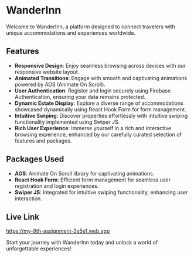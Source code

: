 # WanderInn

Welcome to WanderInn, a platform designed to connect travelers with unique accommodations and experiences worldwide.

## Features

 - **Responsive Design**: Enjoy seamless browsing across devices with our responsive website layout.
 - **Animated Transitions**: Engage with smooth and captivating animations powered by AOS (Animate On Scroll).
 - **User Authentication**: Register and login securely using Firebase Authentication, ensuring your data remains protected.
 - **Dynamic Estate Display**: Explore a diverse range of accommodations showcased dynamically using React Hook Form for form management.
 - **Intuitive Swiping**: Discover properties effortlessly with intuitive swiping functionality implemented using Swiper JS.
 - **Rich User Experience**: Immerse yourself in a rich and interactive browsing experience, enhanced by our carefully curated selection of features and packages.

## Packages Used

- **AOS**: Animate On Scroll library for captivating animations.
- **React Hook Form**: Efficient form management for seamless user registration and login experiences.
- **Swiper JS**: Integrated for intuitive swiping functionality, enhancing user interaction.
## Live Link
  https://my-9th-assignment-2e5e1.web.app

Start your journey with WanderInn today and unlock a world of unforgettable experiences!

